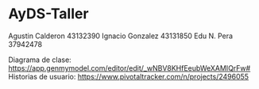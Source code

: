 # AyDS-Taller

Agustin Calderon 43132390
Ignacio Gonzalez 43131850
Edu N. Pera 37942478

Diagrama de clase: https://app.genmymodel.com/editor/edit/_wNBV8KHfEeubWeXAMIQrFw#
Historias de usuario: https://www.pivotaltracker.com/n/projects/2496055
